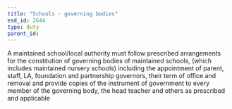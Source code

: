 ```yaml
---
title: "Schools - governing bodies"
esd_id: 2644
type: duty
parent_id:  
---
```


A maintained school/local authority must follow prescribed arrangements for the constitution of governing bodies of maintained schools, (which includes maintained nursery schools) including the appointment of parent, staff, LA, foundation and partnership governors, their term of office and removal and provide copies of the instrument of government to every member of the governing body, the head teacher and others as prescribed and applicable

